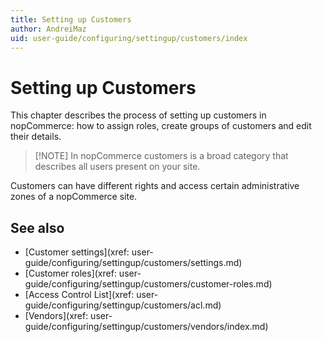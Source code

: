 ```yaml
---
title: Setting up Customers
author: AndreiMaz
uid: user-guide/configuring/settingup/customers/index
---
```


# Setting up Customers

This chapter describes the process of setting up customers in nopCommerce: how to assign roles, create groups of customers and edit their details.

> [!NOTE] In nopCommerce customers is a broad category that describes all users present on your site.

Customers can have different rights and access certain administrative zones of a nopCommerce site.

## See also

- [Customer settings](xref: user-guide/configuring/settingup/customers/settings.md)
- [Customer roles](xref: user-guide/configuring/settingup/customers/customer-roles.md)
- [Access Control List](xref: user-guide/configuring/settingup/customers/acl.md)
- [Vendors](xref: user-guide/configuring/settingup/customers/vendors/index.md)